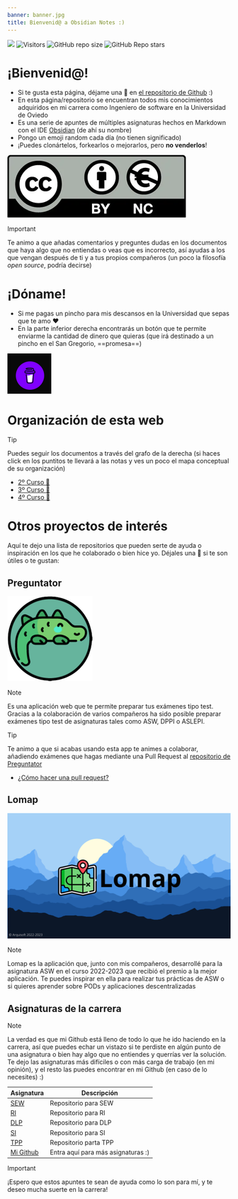 ```yaml
---
banner: banner.jpg
title: Bienvenid@ a Obsidian Notes :)
---
```

![](https://img.shields.io/badge/Made%20with-Obsidian-blueviolet) ![Visitors](https://api.visitorbadge.io/api/daily?path=https%3A%2F%2Fgithub.com%2Fgitblanc%2FObsidian-Notes%2F&label=Visitors%20today&countColor=%2337d67a&style=plastic&labelStyle=upper) <img alt="GitHub repo size" src="https://img.shields.io/github/repo-size/gitblanc/Obsidian-Notes"> <img alt="GitHub Repo stars" src="https://img.shields.io/github/stars/gitblanc/Obsidian-Notes?style=social"> 

# ¡Bienvenid@!

- Si te gusta esta página, déjame una 🌟 en [el repositorio de Github](https://github.com/gitblanc/Obsidian-Notes) :)
- En esta página/repositorio se encuentran todos mis conocimientos adquiridos en mi carrera como Ingeniero de software en la Universidad de Oviedo
- Es una serie de apuntes de múltiples asignaturas hechos en Markdown con el IDE [Obsidian](https://obsidian.md/) (de ahí su nombre)
- Pongo un emoji random cada día (no tienen significado)
- ¡Puedes clonártelos, forkearlos o mejorarlos, pero **no venderlos**!

![](img/Pasted%20image%2020240603230943.png)

>[!Important]
>Te animo a que añadas comentarios y preguntes dudas en los documentos que haya algo que no entiendas o veas que es incorrecto, así ayudas a los que vengan después de ti y a tus propios compañeros (un poco la filosofía *open source*, podría decirse)

# ¡Dóname!

- Si me pagas un pincho para mis descansos en la Universidad que sepas que te amo ❤
- En la parte inferior derecha encontrarás un botón que te permite enviarme la cantidad de dinero que quieras (que irá destinado a un pincho en el San Gregorio, ==promesa==)

![boton](img/Pasted%20image%2020240603231122.png)

# Organización de esta web

> [!Tip]
> Puedes seguir los documentos a través del grafo de la derecha (si haces click en los puntitos te llevará a las notas y ves un poco el mapa conceptual de su organización)

- [2º Curso 🐳](/docs/2%20Curso/organizacion.md)
- [3º Curso 🐊](/docs/3%20Curso/organizacion.md)
- [4º Curso 🦍](/docs/4%20Curso/organizacion.md)

# Otros proyectos de interés

Aquí te dejo una lista de repositorios que pueden serte de ayuda o inspiración en los que he colaborado o bien hice yo. Déjales una 🌟 si te son útiles o te gustan:

## Preguntator

![preguntator](img/Pasted%20image%2020240603235037.png)

>[!Note]
>Es una aplicación web que te permite preparar tus exámenes tipo test. Gracias a la colaboración de varios compañeros ha sido posible preparar exámenes tipo test de asignaturas tales como ASW, DPPI o ASLEPI.

>[!Tip]
>Te animo a que si acabas usando esta app te animes a colaborar, añadiendo exámenes que hagas mediante una Pull Request al [repositorio de Preguntator](https://github.com/gitblanc/Preguntator)
>- [¿Cómo hacer una pull request?](https://www.freecodecamp.org/espanol/news/como-hacer-tu-primer-pull-request-en-github/)

## Lomap

![lomap](https://raw.githubusercontent.com/Arquisoft/lomap_es5c/master/assets/LOMAP_presentation.png)

>[!Note]
>Lomap es la aplicación que, junto con mis compañeros, desarrollé para la asignatura ASW en el curso 2022-2023 que recibió el premio a la mejor aplicación. Te puedes inspirar en ella para realizar tus prácticas de ASW o si quieres aprender sobre PODs y aplicaciones descentralizadas

## Asignaturas de la carrera

>[!Note]
>La verdad es que mi Github está lleno de todo lo que he ido haciendo en la carrera, así que puedes echar un vistazo si te perdiste en algún punto de una asignatura o bien hay algo que no entiendes y querrías ver la solución. Te dejo las asignaturas más difíciles o con más carga de trabajo (en mi opinión), y el resto las puedes encontrar en mi Github (en caso de lo necesites) :)

| Asignatura                               | Descripción                        |
| ---------------------------------------- | ---------------------------------- |
| [SEW](https://github.com/gitblanc/SEW)   | Repositorio para SEW               |
| [RI](https://github.com/gitblanc/RI)     | Repositorio para RI                |
| [DLP](https://github.com/gitblanc/DLP)   | Repositorio para DLP               |
| [SI](https://github.com/gitblanc/SI)     | Repositorio para SI                |
| [TPP](https://github.com/gitblanc/TPP)   | Repositorio parta TPP              |
| [Mi Github](https://github.com/gitblanc) | Entra aquí para más asignaturas :) |

>[!Important]
>¡Espero que estos apuntes te sean de ayuda como lo son para mí, y te deseo mucha suerte en la carrera!


<script data-goatcounter="https://gitblanc-obsidian-notes.goatcounter.com/count" async src="//gc.zgo.at/count.js"></script>